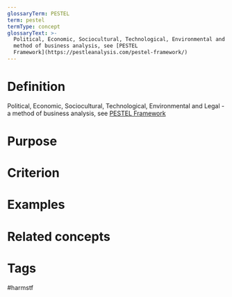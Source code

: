 ```yaml
---
glossaryTerm: PESTEL
term: pestel
termType: concept
glossaryText: >-
  Political, Economic, Sociocultural, Technological, Environmental and Legal - a
  method of business analysis, see [PESTEL
  Framework](https://pestleanalysis.com/pestel-framework/)
---
```

# Definition
Political, Economic, Sociocultural, Technological, Environmental and Legal - a method of business analysis, see [PESTEL Framework](https://pestleanalysis.com/pestel-framework/)
# Purpose
# Criterion
# Examples
# Related concepts
# Tags  
 #harmstf
